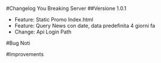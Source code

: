#Changelog You Breaking Server
##Versione 1.0.1
* Feature: Static Promo Index.html
* Feature: Query News con date, data predefinita 4 giorni fa
* Change: Api Login Path

#Bug Noti

#Improvements